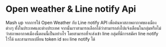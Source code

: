 # Open weather & Line notify Api
  Mash up จากการใช้ Open Weather กับ Line notify API เพื่อค้นหาสภาพอากาศของเมืองต่างๆ ทั้งในประเทศและต่างประเทศ จากนั้นเราสามารถเลือกได้ว่าสามารถส่งไปแจ้งเตือนในกลุ่มหรือไม่ว่าสภาพอากาศเมืองนี้ตอนนี้เป็นอย่างไร โดยสามารถที่จะส่งเข้า line กลุ่มที่มีการสมัคร line notify ไว้ได้ และสามารถเปลี่ยน token id ของ line notify ได้

